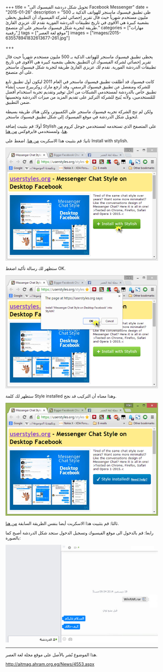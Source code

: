 +++
title = "تحويل شكل دردشة الفيسبوك الى Facebook Messenger"
date = "2015-01-26"
description = "ظى تطبيق فيسبوك ماسنجر للهواتف الذكية بـ 500 مليون مستخدم شهرياً حيث قال تقرير إحصائي لشركة الفيسبوك أن التطبيق يحظى بشعبية كبيرة هي الأقوى في تاريخ تطبيقات الدردشة الفورية نقدم لك عزيزي القارئ طريقة لتجربة شكل فيسبوك ماسنجر على أي متصفح."
categories = ["مهارات رقمية",]
tags = ["موقع لغة العصر"]
images = ["images/2015-635578941832613677-261.jpg"]

+++

يحظى تطبيق فيسبوك ماسنجر للهواتف الذكية بـ 500 مليون مستخدم شهرياً حيث قال تقرير إحصائي لشركة الفيسبوك أن التطبيق يحظى بشعبية كبيرة هي الأقوى في تاريخ تطبيقات الدردشة الفورية. نقدم لك عزيزي القارئ طريقة لتجربة شكل فيسبوك ماسنجر على أي متصفح.

كانت فيسبوك قد أطلقت تطبيق فيسبوك ماسنجر في العام 2011 ليكون أول تطبيق تابع للشركة ومنفصل عن تطبيق فيسبوك الرسمي، وقد أرجع مارك زوكربيرغ سبب إنشاء تطبيق خاص بالدردشة لمستخدمي الشبكات من أجل توفير وتقديم تجربة استخدام أفضل للمُستخدمين، ولأنه يُتيح للشركة التركيز على تقديم المزيد من ميزات الدردشة وتحسينها ضمن التطبيق.

ولكن لم تتح الشركة تجربه فيسبوك ماسنجر على الكمبيوتر، ولكن هناك طريقة بسيطة لتحويل شكل الدردشة في موقع الفيسبوك إلى شكل تطبيق فيسبوك ماسنجر.

أولا: قم بتثبيت إضافة Stylish على المتصفح الذي تستخدمه
لمستخدمي جوجل كروم [من هنا](https://chrome.google.com/webstore/detail/stylish/fjnbnpbmkenffdnngjfgmeleoegfcffe?hl=ar)، ولمستخدمي فايرفوكس [من هنا](https://addons.mozilla.org/ar/firefox/addon/stylish/).

ثانيا: قم بتثبيت هذا الاسكربت [من هنا](https://userstyles.org/styles/107284/messenger-chat-style-on-desktop-facebook).
اضغط على Install with stylish.

![1](images/2015-635578931964239335-423.jpg)

ستظهر لك رسالة تأكيد اضغط OK.

![2](images/2015-635578940423872693-387.jpg)


ستظهر لك كلمة Style installed وهذا معناه أن التركيب قد نجح.

![3](images/2015-635578941121680727-168.jpg)

ثالثا: قم بتثبيت هذا الاسكربت أيضا بنفس الطريقة السابقة [من هنا](https://userstyles.org/styles/94297/bigger-facebook-chat).

رابعا: قم بالدخول الى موقع الفيسبوك وتسجيل الدخول ستجد شكل الدردشة أصبح كما بالصورة:

![4](images/2015-635578941832613677-261.jpg)

---
هذا الموضوع نٌشر باﻷصل على موقع مجلة لغة العصر.

http://aitmag.ahram.org.eg/News/4553.aspx